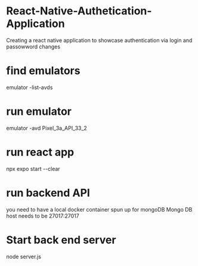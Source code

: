 # React-Native-Authetication-Application
Creating a react native application to showcase authentication via login and passowword changes

# find emulators
emulator -list-avds

# run emulator
emulator -avd Pixel_3a_API_33_2

# run react app
npx expo start --clear

# run backend API
you need to have a local docker container spun up for mongoDB
Mongo DB host needs to be 27017:27017

# Start back end server
node server.js






